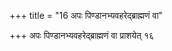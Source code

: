 +++
title = "16 अपः पिण्डानभ्यवहरेद्ब्राह्मणं वा"

+++
अपः पिण्डानभ्यवहरेद्ब्राह्मणं वा प्राशयेत् १६
